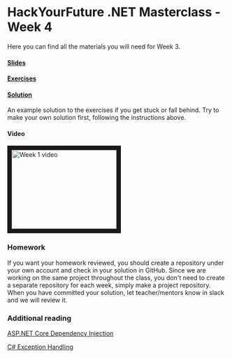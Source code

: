 # HackYourFuture .NET Masterclass - Week 4

Here you can find all the materials you will need for Week 3.

#### [Slides](Slides4.pdf)

#### [Exercises](Exercises4.md)

#### [Solution](Solution/ThirtyOne)
An example solution to the exercises if you get stuck or fall behind. Try to make your own solution first, following the instructions above.

#### Video
<a href="http://www.youtube.com/watch?feature=player_embedded&v=elMX4kynhXc
" target="_blank"><img src="http://img.youtube.com/vi/elMX4kynhXc/0.jpg" 
alt="Week 1 video" width="240" height="180" border="10" /></a>


### Homework
If you want your homework reviewed, you should create a repository under your own account and check in your solution in GitHub. 
Since we are working on the same project throughout the class, you don't need to create a separate repository for each week, simply make a project repository.
When you have committed your solution, let teacher/mentors know in slack and we will review it.

### Additional reading

[ASP.NET Core Dependency Injection](https://www.tutorialsteacher.com/core/dependency-injection-in-aspnet-core)

[C# Exception Handling](https://www.tutorialspoint.com/csharp/csharp_exception_handling.htm)
